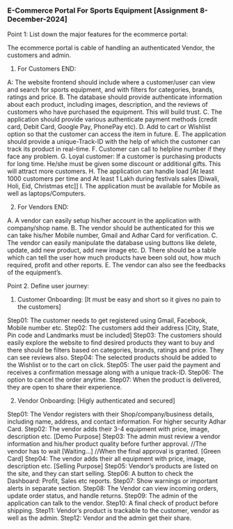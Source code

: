 <h3> E-Commerce Portal For Sports Equipment [Assignment 8-December-2024] </h3>

Point 1: List down the major features for the ecommerce portal:

The ecommerce portal is cable of handling an authenticated Vendor, the customers and admin.

1. For Customers END:

A: The website frontend should include where a customer/user can view and search for sports equipment, and with filters for categories, brands, ratings and price.
B. The database should provide authenticate information about each product, including images, description, and the reviews of customers who have purchased the equipment. This will build trust.
C. The application should provide various authenticate payment methods (credit card, Debit Card, Google Pay, PhonePay etc).
D. Add to cart or Wishlist option so that the customer can access the item in future.
E. The application should provide a unique-Track-ID with the help of which the customer can track its product in real-time.
F. Customer can call to helpline number if they face any problem.
G. Loyal customer: If a customer is purchasing products for long time. He/she must be given some discount or additional gifts. This will attract more customers.
H. The application can handle load [At least 1000 customers per time and At least 1 Lakh during festivals sales [Diwali, Holi, Eid, Christmas etc]]
I. The application must be available for Mobile as well as laptops/Computers.

2. For Vendors END:

A. A vendor can easily setup his/her account in the application with company/shop name.
B. The vendor should be authenticated for this we can take his/her Mobile number, Gmail and Adhar Card for verification. 
C. The vendor can easily manipulate the database using buttons like delete, update, add new product, add new image etc.
D. There should be a table which can tell the user how much products have been sold out, how much required, profit and other reports.
E. The vendor can also see the feedbacks of the equipment’s.



Point 2. Define user journey:

1. Customer Onboarding: [It must be easy and short so it gives no pain to the customers]

Step01: The customer needs to get registered using Gmail, Facebook, Mobile number etc.
Step02: The customers add their address [City, State, Pin code and Landmarks must be included] 
Step03: The customers should easily explore the website to find desired products they want to buy and there should be filters based on categories, brands, ratings and price. They can see reviews also.
Step04: The selected products should be added to the Wishlist or to the cart on click.
Step05: The user paid the payment and receives a confirmation message along with a unique track-ID.
Step06: The option to cancel the order anytime.
Step07: When the product is delivered, they are open to share their experience.

2. Vendor Onboarding: [Higly authenticated and secured]

Step01: The Vendor registers with their Shop/company/business details, including name, address, and contact information. For higher security Adhar Card.
Step02: The vendor adds their 3-4 equipment with price, image, description etc. [Demo Purpose]
Step03: The admin must review a vendor information and his/her product quality before further approval.
//The vendor has to wait [Waiting...]
//When the final approval is granted. [Green Card]
Step04: The vendor adds their all equipment with price, image, description etc. [Selling Purpose]
Step05: Vendor’s products are listed on the site, and they can start selling.
Step06: A button to check the Dashboard: Profit, Sales etc reports.
Step07: Show warnings or important alerts in separate section.
Step08: The Vendor can view incoming orders, update order status, and handle returns.
Step09: The admin of the application can talk to the vendor.
Step10: A final check of product before shipping.
Step11: Vendor’s product is trackable to the customer, vendor as well as the admin.
Step12: Vendor and the admin get their share.
